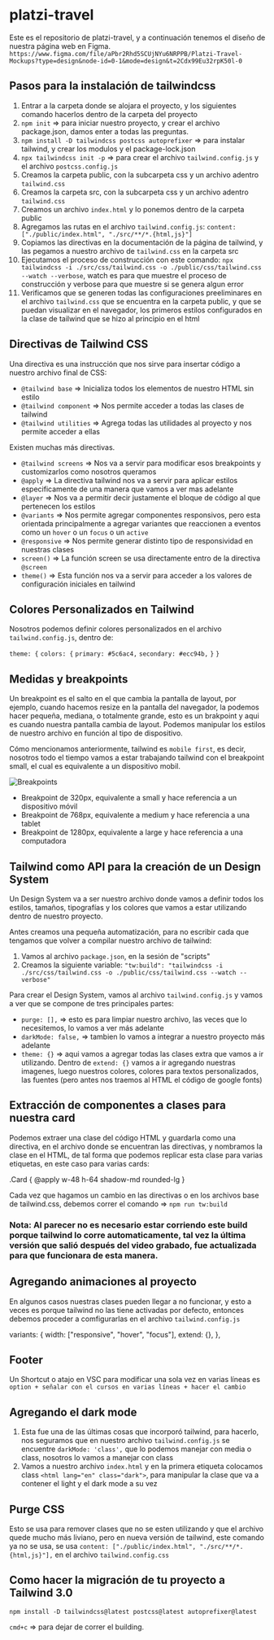 # platzi-travel
Este es el repositorio de platzi-travel, y a continuación tenemos el diseño de nuestra página web en Figma.
`https://www.figma.com/file/aPbr2Rhd5SCUjNYu6NRPPB/Platzi-Travel-Mockups?type=design&node-id=0-1&mode=design&t=2Cdx99Eu32rpK50l-0`


## Pasos para la instalación de tailwindcss

1. Entrar a la carpeta donde se alojara el proyecto, y los siguientes comando hacerlos dentro de la carpeta del proyecto
2. `npm init` => para iniciar nuestro proyecto, y crear el archivo package.json, damos enter a todas las preguntas.
3. `npm install -D tailwindcss postcss autoprefixer` => para instalar tailwind, y crear los modulos y el package-lock.json
4. `npx tailwindcss init -p` => para crear el archivo `tailwind.config.js` y el archivo `postcss.config.js`
5. Creamos la carpeta public, con la subcarpeta css y un archivo adentro `tailwind.css`
6. Creamos la carpeta src, con la subcarpeta css y un archivo adentro `tailwind.css`
7. Creamos un archivo `index.html` y lo ponemos dentro de la carpeta public
8. Agregamos las rutas en el archivo `tailwind.config.js`: `content: ["./public/index.html", "./src/**/*.{html,js}"]`
9. Copiamos las directivas en la documentación de la página de tailwind, y las pegamos a nuestro archivo de `tailwind.css` en la carpeta src
10. Ejecutamos el proceso de construcción con este comando: `npx tailwindcss -i ./src/css/tailwind.css -o ./public/css/tailwind.css --watch --verbose`, watch es para que muestre el proceso de construcción y verbose para que muestre si se genera algun error
11. Verificamos que se generen todas las configuraciones preeliminares en el archivo `tailwind.css` que se encuentra en la carpeta public, y que se puedan visualizar en el navegador, los primeros estilos configurados en la clase de tailwind que se hizo al principio en el html

## Directivas de Tailwind CSS

Una directiva es una instrucción que nos sirve para insertar código a nuestro archivo final de CSS:

- `@tailwind base` => Inicializa todos los elementos de nuestro HTML sin estilo 
- `@tailwind component` => Nos permite acceder a todas las clases de tailwind
- `@tailwind utilities` => Agrega todas las utilidades al proyecto y nos permite acceder a ellas

Existen muchas más directivas.

- `@tailwind screens` => Nos va a servir para modificar esos breakpoints y customizarlos como nosotros queramos
- `@apply` => La directiva tailwind nos va a servir para aplicar estilos especificamente de una manera que vamos a ver mas adelante
- `@layer` => Nos va a permitir decir justamente el bloque de código al que pertenecen los estilos
- `@variants` => Nos permite agregar componentes responsivos, pero esta orientada principalmente a agregar variantes que reaccionen a eventos como un `hover` o un `focus` o un `active`
- `@responsive` => Nos permite generar distinto tipo de responsividad en nuestras clases
- `screen()` => La función screen se usa directamente entro de la directiva `@screen`
- `theme()` => Esta función nos va a servir para acceder a los valores de configuración iniciales en tailwind

## Colores Personalizados en Tailwind

Nosotros podemos definir colores personalizados en el archivo `tailwind.config.js`, dentro de:

`theme: {`
     `colors: {`
        `primary: #5c6ac4,`
        `secondary: #ecc94b,`
     `}`
 `}`

## Medidas y breakpoints

Un breakpoint es el salto en el que cambia la pantalla de layout, por ejemplo, cuando hacemos resize en la pantalla del navegador, la podemos hacer pequeña, mediana, o totalmente grande, esto es un brakpoint y aqui es cuando nuestra pantalla cambia de layout. Podemos manipular los estilos de nuestro archivo en función al tipo de dispositivo.

Cómo mencionamos anteriormente, tailwind es `mobile first`, es decir, nosotros todo el tiempo vamos a estar trabajando tailwind con el breakpoint small, el cual es equivalente a un dispositivo mobil.

![Breakpoints](../platzi-travel/public/img/breakpoints.png)

- Breakpoint de 320px, equivalente a small y hace referencia a un dispositivo móvil
- Breakpoint de 768px, equivalente a medium y hace referencia a una tablet
- Breakpoint de 1280px, equivalente a large y hace referencia a una computadora

## Tailwind como API para la creación de un Design System

Un Design System va a ser nuestro archivo donde vamos a definir todos los estilos, tamaños, tipografías y los colores que vamos a estar utilizando dentro de nuestro proyecto.

Antes creamos una pequeña automatización, para no escribir cada que tengamos que volver a compilar nuestro archivo de tailwind:

1. Vamos al archivo `package.json`, en la sesión de "scripts"
2. Creamos la siguiente variable: `"tw:build": "tailwindcss -i ./src/css/tailwind.css -o ./public/css/tailwind.css --watch --verbose"` 

Para crear el Design System, vamos al archivo `tailwind.config.js` y vamos a ver que se compone de tres principales partes:
- `purge: [],` => esto es para limpiar nuestro archivo, las veces que lo necesitemos, lo vamos a ver más adelante
- `darkMode: false,` => tambien lo vamos a integrar a nuestro proyecto más adelante
- `theme: {}` => aqui vamos a agregar todas las clases extra que vamos a ir utilizando. Dentro de `extend: {}` vamos a ir agregando nuestras imagenes, luego nuestros colores, colores para textos personalizados, las fuentes (pero antes nos traemos al HTML el código de google fonts)

## Extracción de componentes a clases para nuestra card

Podemos extraer una clase del código HTML y guardarla como una directiva, en el archivo donde se encuentran las directivas, y nombramos la clase en el HTML, de tal forma que podemos replicar esta clase para varias etiquetas, en este caso para varias cards:

.Card {
   @apply w-48 h-64 shadow-md rounded-lg
}

Cada vez que hagamos un cambio en las directivas o en los archivos base de tailwind.css, debemos correr el comando => `npm run tw:build`
### Nota: Al parecer no es necesario estar corriendo este build porque tailwind lo corre automaticamente, tal vez la última versión que salió después del video grabado, fue actualizada para que funcionara de esta manera.

## Agregando animaciones al proyecto

En algunos casos nuestras clases pueden llegar a no funcionar, y esto a veces es porque tailwind no las tiene activadas por defecto, entonces debemos proceder a comfigurarlas en el archivo `tailwind.config.js`

variants: {
    width: ["responsive", "hover", "focus"],
    extend: {},
  },

## Footer
Un Shortcut o atajo en VSC para modificar una sola vez en varias líneas es `option + señalar con el cursos en varias líneas + hacer el cambio`

## Agregando el dark mode
1. Esta fue una de las últimas cosas que incorporó tailwind, para hacerlo, nos seguramos que en nuestro archivo `tailwind.config.js` se encuentre `darkMode: 'class',` que lo podemos manejar con media o class, nosotros lo vamos a manejar con class
2. Vamos a nuestro archivo `index.html` y en la primera etiqueta colocamos class `<html lang="en" class="dark">`, para manipular la clase que va a contener el light y el dark mode a su vez 

## Purge CSS
Esto se usa para remover clases que no se esten utilizando y que el archivo quede mucho más liviano, pero en nueva versión de tailwind, este comando ya no se usa, se usa `content: ["./public/index.html", "./src/**/*.{html,js}"],` en el archivo `tailwind.config.css`

## Como hacer la migración de tu proyecto a Tailwind 3.0
`npm install -D tailwindcss@latest postcss@latest autoprefixer@latest`

`cmd+c` => para dejar de correr el building.









